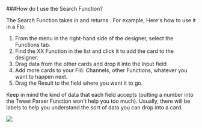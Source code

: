 ###How do I use the Search Function?
<!---Search function has changed since I saw it last, what does it do now?--->

The Search Function takes in  and returns . For example, Here's how to use it in a Flo:

1. From the menu in the right-hand side of the designer, select the Functions tab.
2. Find the XX Function in the list and click it to add the card to the designer. 
3. Drag data from the other cards and drop it into the Input field
4. Add more cards to your Flõ: Channels, other Functions, whatever you want to happen next. 
5. Drag the Result to the field where you want it to go. 

Keep in mind the kind of data that each field accepts (putting a number into the Tweet Parser Function won't help you too much). Usually, there will be labels to help you understand the sort of data you can drop into a card. 

<div>
    <div style="width: 60%; float: left; margin-right: 10px">
    </div>
    <div style="width: 30%, float: left">
    	 <img src="
https://s3.amazonaws.com/azuqua_static/help-center/Channels/"></img>
    </div>
</div>
